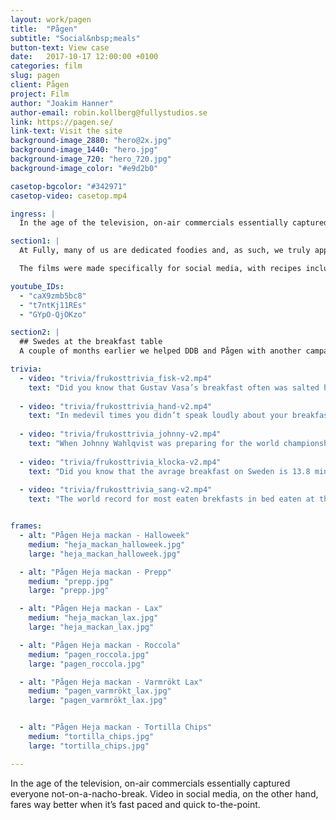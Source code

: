 ```yaml
---
layout: work/pagen
title:  "Pågen"
subtitle: "Social&nbsp;meals"
button-text: View case
date:   2017-10-17 12:00:00 +0100
categories: film
slug: pagen
client: Pågen
project: Film
author: "Joakim Hanner"
author-email: robin.kollberg@fullystudios.se
link: https://pagen.se/
link-text: Visit the site
background-image_2880: "hero@2x.jpg"
background-image_1440: "hero.jpg"
background-image_720: "hero_720.jpg"
background-image_color: "#e9d2b0"

casetop-bgcolor: "#342971"
casetop-video: casetop.mp4

ingress: |
  In the age of the television, on-air commercials essentially captured everyone not-on-a-nacho-break. Video in social media, on the other hand, fares way better when it’s fast paced and quick to-the-point. Otherwise the viewer will lick his or her scroll finger and change the proverbial channel faster than you can say hashtag.

section1: |
  At Fully, many of us are dedicated foodies and, as such, we truly appreciate a sandwich done with precision and love. One day, we were in the middle of devouring a delicious Bahn Mi when the phone rang (true story!). It was our favorite advertising agency DDB asking us if we could produce a series of sandwich videos for a renown Swedish bakery brand, Pågen. We got cracking immediately, clearing the office kitchen table to make way for the sandwich shoot.

  The films were made specifically for social media, with recipes included in the descriptions.

youtube_IDs: 
  - "caX9zmb5bc8"
  - "t7ntKj11REs"
  - "GYpO-QjOKzo"

section2: |
  ## Swedes at the breakfast table
  A couple of months earlier we helped DDB and Pågen with another campaign, celebrating Swedish breakfast habits. Again, the platform for the videos was Facebook and Instagram and the campaign theme was “breakfast trivia.” Fully did all the animation work and DDB wrote the copy for the caption (which unfortunately is not seen here, but it was surely stacked with puns on buns).

trivia: 
  - video: "trivia/frukosttrivia_fisk-v2.mp4"
    text: "Did you know that Gustav Vasa’s breakfast often was salted herring, pork, bread and a pint of beer?"
  
  - video: "trivia/frukosttrivia_hand-v2.mp4"
    text: "In medevil times you didn’t speak loudly about your breakfast, beacuse gluttony was considered to be a deadly sin and a sign of weakness."
  
  - video: "trivia/frukosttrivia_johnny-v2.mp4"
    text: "When Johnny Wahlqvist was preparing for the world championship in benchpress 2012, he ate: 20 rolls, 12 eggs, 1l processed sour milk, 2 plats of porage, 1l coffe and 1l milk."
  
  - video: "trivia/frukosttrivia_klocka-v2.mp4"
    text: "Did you know that the avrage breakfast on Sweden is 13.8 min in the weekdays? Well, now you know."
  
  - video: "trivia/frukosttrivia_sang-v2.mp4"
    text: "The world record for most eaten brekfasts in bed eaten at the same time was achived by 388 people in at a hotel in Shanghai in 2014."


frames:
  - alt: "Pågen Heja mackan - Halloweek"
    medium: "heja_mackan_halloweek.jpg"
    large: "heja_mackan_halloweek.jpg"

  - alt: "Pågen Heja mackan - Prepp"
    medium: "prepp.jpg"
    large: "prepp.jpg"

  - alt: "Pågen Heja mackan - Lax"
    medium: "heja_mackan_lax.jpg"
    large: "heja_mackan_lax.jpg"

  - alt: "Pågen Heja mackan - Roccola"
    medium: "pagen_roccola.jpg"
    large: "pagen_roccola.jpg"

  - alt: "Pågen Heja mackan - Varmrökt Lax"
    medium: "pagen_varmrökt_lax.jpg"
    large: "pagen_varmrökt_lax.jpg"


  - alt: "Pågen Heja mackan - Tortilla Chips"
    medium: "tortilla_chips.jpg"
    large: "tortilla_chips.jpg"

---
```

In the age of the television, on-air commercials essentially captured everyone not-on-a-nacho-break. Video in social media, on the other hand, fares way better when it’s fast paced and quick to-the-point.


